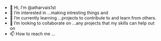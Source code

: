 - 👋 Hi, I’m @atharvais1st
- 👀 I’m interested in ...making intresting things and 
- 🌱 I’m currently learning ...projects to contribute to and learn from others.
- 💞️ I’m looking to collaborate on ...any projects that my skills can help out on 
- 📫 How to reach me ...

<!---
atharvais1st/atharvais1st is a ✨ special ✨ repository because its `README.md` (this file) appears on your GitHub profile.
You can click the Preview link to take a look at your changes.
--->
